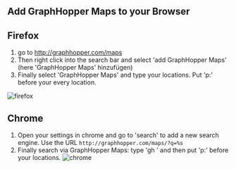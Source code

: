 Add GraphHopper Maps to your Browser
----

## Firefox

1. go to http://graphhopper.com/maps
2. Then right click into the search bar and select 'add GraphHopper Maps' (here 'GraphHopper Maps' hinzufügen)
3. Finally select 'GraphHopper Maps' and type your locations. Put 'p:' before your every location.

![firefox](http://karussell.files.wordpress.com/2013/08/firefox.png)

## Chrome

1. Open your settings in chrome and go to 'search' to add a new search engine. Use the URL `http://graphhopper.com/maps/?q=%s`
2. Finally search via GraphHopper Maps: type 'gh ' and then put 'p:' before your locations.
![chrome](http://karussell.files.wordpress.com/2013/08/chrome.png)